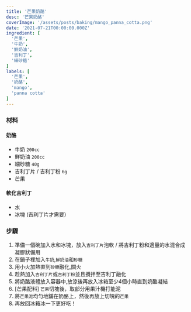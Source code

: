 ```yaml
---
title: '芒果奶酪'
desc: '芒果奶酪'
coverImage: '/assets/posts/baking/mango_panna_cotta.png'
date: '2021-07-21T00:00:00.000Z'
ingredient: [
  '芒果',
  '牛奶',
  '鮮奶油',
  '吉利丁',
  '細砂糖'
]
labels: [
  '芒果',
  '奶酪',
  'mango',
  'panna cotta'
]
---
```


### 材料


#### 奶酪

- 牛奶 `200cc`
- 鮮奶油 `200cc`
- 細砂糖 `40g`
- 吉利丁片 / 吉利丁粉 `6g`
- 芒果

#### 軟化吉利丁
- 水
- 冰塊 (吉利丁片才需要）


### 步驟

1. 準備一個碗加入水和冰塊，放入`吉利丁片`泡軟 / 將吉利丁粉和適量的水混合成凝膠狀備用
2. 在鍋子裡加入`牛奶`,`鮮奶油`和`砂糖`
3. 用小火加熱直到`砂糖`融化,關火
4. 趁熱加入`吉利丁片`或`吉利丁粉`並且攪拌至吉利丁融化
5. 將奶酪液體放入容器中,放涼後再放入冰箱至少4個小時直到奶酪凝結
6. [芒果配料] `芒果`切塊後，取部分用果汁機打能泥
7. 將`芒果泥`均勻地鋪在奶酪上，然後再放上切塊的`芒果`
8. 再放回冰箱冰一下更好吃！
